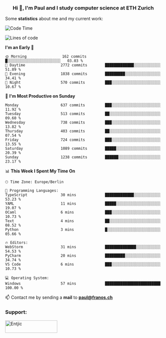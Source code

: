<h3 align="center">Hi 👋, I'm Paul and I study computer science at ETH Zurich</h3>


Some **statistics** about me and my current work:

<!--START_SECTION:waka-->
![Code Time](http://img.shields.io/badge/Code%20Time-1%2C577%20hrs%2031%20mins-blue)

![Lines of code](https://img.shields.io/badge/From%20Hello%20World%20I%27ve%20Written-2.8%20million%20lines%20of%20code-blue)

**I'm an Early 🐤** 

```text
🌞 Morning                162 commits         █░░░░░░░░░░░░░░░░░░░░░░░░   03.03 % 
🌆 Daytime                2772 commits        █████████████░░░░░░░░░░░░   51.89 % 
🌃 Evening                1838 commits        █████████░░░░░░░░░░░░░░░░   34.41 % 
🌙 Night                  570 commits         ███░░░░░░░░░░░░░░░░░░░░░░   10.67 % 
```
📅 **I'm Most Productive on Sunday** 

```text
Monday                   637 commits         ███░░░░░░░░░░░░░░░░░░░░░░   11.92 % 
Tuesday                  513 commits         ██░░░░░░░░░░░░░░░░░░░░░░░   09.60 % 
Wednesday                738 commits         ███░░░░░░░░░░░░░░░░░░░░░░   13.82 % 
Thursday                 403 commits         ██░░░░░░░░░░░░░░░░░░░░░░░   07.54 % 
Friday                   724 commits         ███░░░░░░░░░░░░░░░░░░░░░░   13.55 % 
Saturday                 1089 commits        █████░░░░░░░░░░░░░░░░░░░░   20.39 % 
Sunday                   1238 commits        ██████░░░░░░░░░░░░░░░░░░░   23.17 % 
```


📊 **This Week I Spent My Time On** 

```text
🕑︎ Time Zone: Europe/Berlin

💬 Programming Languages: 
TypeScript               30 mins             █████████████░░░░░░░░░░░░   53.23 % 
YAML                     11 mins             █████░░░░░░░░░░░░░░░░░░░░   19.07 % 
OCaml                    6 mins              ███░░░░░░░░░░░░░░░░░░░░░░   10.73 % 
Text                     4 mins              ██░░░░░░░░░░░░░░░░░░░░░░░   08.52 % 
Python                   3 mins              █░░░░░░░░░░░░░░░░░░░░░░░░   05.66 % 

🔥 Editors: 
WebStorm                 31 mins             ██████████████░░░░░░░░░░░   54.53 % 
PyCharm                  20 mins             █████████░░░░░░░░░░░░░░░░   34.74 % 
VS Code                  6 mins              ███░░░░░░░░░░░░░░░░░░░░░░   10.73 % 

💻 Operating System: 
Windows                  57 mins             █████████████████████████   100.00 % 
```


<!--END_SECTION:waka-->

📫 Contact me by sending a **mail** to **paul@franos.ch**

<h3 align="left">Support:</h3>
<p><a href="https://ko-fi.com/Entjic"> <img align="left" src="https://cdn.ko-fi.com/cdn/kofi3.png?v=3" height="40" width="168" alt="Entjic" /></a></p>
